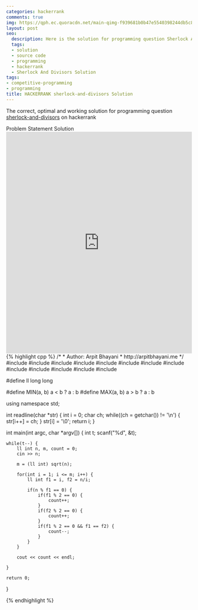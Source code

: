 ```yaml
---
categories: hackerrank
comments: true
img: https://qph.ec.quoracdn.net/main-qimg-f939681b0b47e5540398244db5c8966f?convert_to_webp=true
layout: post
seo:
  description: Here is the solution for programming question Sherlock And Divisors on hackerrank
  tags:
  - solution
  - source code
  - programming
  - hackerrank
  - Sherlock And Divisors Solution
tags:
- competitive-programming
- programming
title: HACKERRANK sherlock-and-divisors Solution
---
```

The correct, optimal and working solution for programming question [sherlock-and-divisors](https://www.hackerrank.com/challenges/sherlock-and-divisors) on hackerrank

<div class="ui secondary pointing large menu">
  <a class="grey item" data-tab="problem-statement">
    Problem Statement
  </a>
  <a class="active item grey" data-tab="solution">
    Solution
  </a>
</div>
<div class="ui bottom attached tab" data-tab="problem-statement">
    <iframe src="https://www.hackerrank.com/challenges/sherlock-and-divisors" width="100%" height="600px" style="overflow: scroll; border: none;"></iframe>
</div>
<div class="ui bottom attached active tab" data-tab="solution">
{% highlight cpp %}
/*
 *  Author: Arpit Bhayani
 *  http://arpitbhayani.me
 */
#include <cmath>
#include <cstdio>
#include <cstdlib>
#include <climits>
#include <deque>
#include <iostream>
#include <list>
#include <limits>
#include <map>
#include <queue>
#include <set>
#include <stack>
#include <vector>

#define ll long long

#define MIN(a, b) a < b ? a : b
#define MAX(a, b) a > b ? a : b

using namespace std;

int readline(char *str) {
    int i = 0;
    char ch;
    while((ch = getchar()) != '\n') {
        str[i++] = ch;
    }
    str[i] = '\0';
    return i;
}

int main(int argc, char *argv[]) {
    int t;
    scanf("%d", &t);

    while(t--) {
        ll int n, m, count = 0;
        cin >> n;

        m = (ll int) sqrt(n);

        for(int i = 1; i <= m; i++) {
            ll int f1 = i, f2 = n/i;

            if(n % f1 == 0) {
                if(f1 % 2 == 0) {
                    count++;
                }
                if(f2 % 2 == 0) {
                    count++;
                }
                if(f1 % 2 == 0 && f1 == f2) {
                    count--;
                }
            }
        }

        cout << count << endl;

    }

    return 0;
}

{% endhighlight %}
</div>
